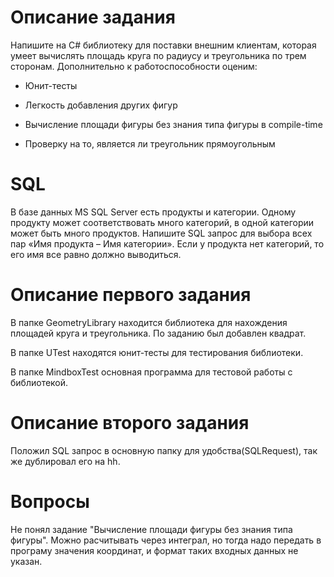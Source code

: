 # Описание задания
Напишите на C# библиотеку для поставки внешним клиентам, которая умеет вычислять площадь круга по радиусу и треугольника по трем сторонам. Дополнительно к работоспособности оценим:

- Юнит-тесты

- Легкость добавления других фигур

- Вычисление площади фигуры без знания типа фигуры в compile-time

- Проверку на то, является ли треугольник прямоугольным

# SQL

В базе данных MS SQL Server есть продукты и категории. Одному продукту может соответствовать много категорий, в одной категории может быть много продуктов. Напишите SQL запрос для выбора всех пар «Имя продукта – Имя категории». Если у продукта нет категорий, то его имя все равно должно выводиться.

# Описание первого задания
В папке GeometryLibrary находится библиотека для нахождения площадей круга и треугольника. По заданию был добавлен квадрат.

В папке UTest находятся юнит-тесты для тестирования библиотеки.

В папке MindboxTest основная программа для тестовой работы с библиотекой.

# Описание второго задания
Положил SQL запрос в основную папку для удобства(SQLRequest), так же дублировал его на hh.
# Вопросы
Не понял задание "Вычисление площади фигуры без знания типа фигуры". Можно расчитывать через интеграл, но тогда надо передать в програму значения координат, и формат таких входных данных не указан.
